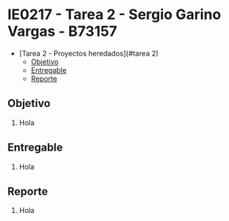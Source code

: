# IE0217 - Tarea 2 - Sergio Garino Vargas - B73157

- [Tarea 2 - Proyectos heredados](#tarea 2)
  - [Objetivo](#objetivo)
  - [Entregable](#entregable)
  - [Reporte](#reporte)

## Objetivo
1. Hola

## Entregable
1. Hola

## Reporte
1. Hola